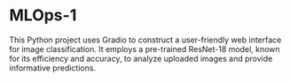 # MLOps-1
This Python project uses Gradio to construct a user-friendly web interface for image classification. It employs a pre-trained ResNet-18 model, known for its efficiency and accuracy, to analyze uploaded images and provide informative predictions.

